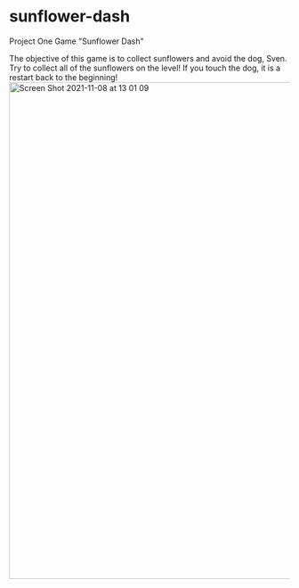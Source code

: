 # sunflower-dash
Project One Game
"Sunflower Dash"

The objective of this game is to collect sunflowers and avoid the dog, Sven. Try to collect all
of the sunflowers on the level! If you touch the dog, it is a restart back to the beginning!
<img width="891" alt="Screen Shot 2021-11-08 at 13 01 09" src="https://user-images.githubusercontent.com/82485216/141840418-77b6c240-5168-41c1-b760-c58ea43bb2b3.png">
